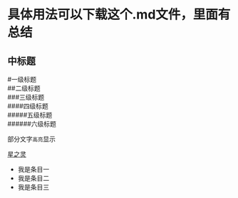 <!-- =上面的文本是大标题，=个数无限制 -->
具体用法可以下载这个.md文件，里面有总结
=======

<!-- -上面的文本是中标题，-个数无限制 -->
中标题
------

<!-- #等级标题 -->
<!-- 使用html5中的<br>实现换行 -->
#一级标题<br>
##二级标题<br>
###三级标题<br>
####四级标题<br>
#####五级标题<br>
######六级标题<br>

<!-- 部分文字高亮显示,使用``实现 -->
部分文字`高亮`显示

<!-- 文字超链接 -->
[星之灵](http://www.fosunling.com "复星星灵")

<!-- 列出条目时，每条前面圆点的写法 -->
* 我是条目一
* 我是条目二
* 我是条目三